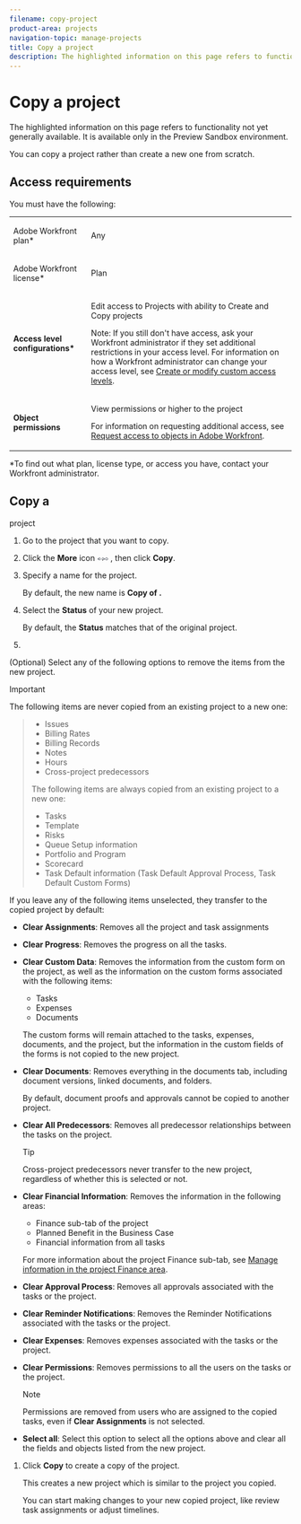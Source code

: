 ```yaml
---
filename: copy-project
product-area: projects
navigation-topic: manage-projects
title: Copy a project
description: The highlighted information on this page refers to functionality not yet generally available. It is available only in the Preview Sandbox environment.
---
```


# Copy a project

The highlighted information on this page refers to functionality not yet generally available. It is available only in the Preview Sandbox environment.

You can copy a project rather than create a new one from scratch.

## Access requirements

You must have the following:

<table cellspacing="15"> 
 <col> 
 <col> 
 <tbody> 
  <tr> 
   <td> <p>Adobe Workfront plan*</p> </td> 
   <td>Any</td> 
  </tr> 
  <tr> 
   <td> <p>Adobe Workfront license*</p> </td> 
   <td> <p>Plan </p> </td> 
  </tr> 
  <tr data-mc-conditions=""> 
   <td><strong>Access level configurations*</strong> </td> 
   <td> <p>Edit access to Projects with ability to Create <span>and Copy</span> projects</p> <p>Note: If you still don't have access, ask your Workfront administrator if they set additional restrictions in your access level. For information on how a Workfront administrator can change your access level, see <a href="../../../administration-and-setup/add-users/configure-and-grant-access/create-modify-access-levels.md" class="MCXref xref">Create or modify custom access levels</a>.</p> </td> 
  </tr> 
  <tr data-mc-conditions=""> 
   <td> <p><strong>Object permissions</strong> </p> </td> 
   <td> <p>View permissions or higher to the project</p> <p>For information on requesting additional access, see <a href="../../../workfront-basics/grant-and-request-access-to-objects/request-access.md" class="MCXref xref">Request access to objects in Adobe Workfront</a>.</p> </td> 
  </tr> 
 </tbody> 
</table>

&#42;To find out what plan, license type, or access you have, contact your Workfront administrator.

## Copy a 

<!--
<MadCap:conditionalText data-mc-conditions="QuicksilverOrClassic.Draft mode">
single
</MadCap:conditionalText>
-->

project

1. Go to the project that you want to copy.

   <!--
   <div class="preview" data-mc-conditions="QuicksilverOrClassic.Quicksilver,QuicksilverOrClassic.Draft mode">
   <p>Or</p>
   <p>Go to a project list or report and select a project. </p>
   </div>
   -->

1. Click the **More** icon ![](assets/qs-more-menu.png) , then click **Copy**.

1. Specify a name for the project.

   By default, the new name is **Copy of <Original project name>.**

   <!--
   <p class="preview" data-mc-conditions="QuicksilverOrClassic.Quicksilver,QuicksilverOrClassic.Draft mode"> <img src="assets/copy-project-box-nwe-350x276.png" style="width: 350;height: 276;"> </p>
   -->

1. Select the **Status** of your new project.

   By default, the **Status** matches that of the original project.

1. 

   <!--
   <p data-mc-conditions="QuicksilverOrClassic.Draft mode,QuicksilverOrClassic.Quicksilver">Depending on the environment that you use for copying the project, do one of the following:</p>
   -->

   <!--
   <p data-mc-conditions="QuicksilverOrClassic.Draft mode,QuicksilverOrClassic.Quicksilver">In the Production environment: </p>
   -->

   (Optional) Select any of the following options to remove the items from the new project.

   >[!IMPORTANT]
   >
   >The following items are never copied from an existing project to a new one:   

   >
   >   
   >   
   >   * Issues  
   >   * Billing Rates
   >   * Billing Records  
   >   * Notes  
   >   * Hours
   >   * Cross-project predecessors
   >   
   >   
   >The following items are always copied from an existing project to a new one:
   >
   >   
   >   
   >   * Tasks
   >   * Template
   >   * Risks
   >   * Queue Setup information
   >   * Portfolio and Program
   >   * Scorecard
   >   * Task Default information (Task Default Approval Process, Task Default Custom Forms)
   >   
   >

   If you leave any of the following items unselected, they transfer to the copied project by default:

   * **Clear Assignments**: Removes all the project and task assignments
   * **Clear Progress**: Removes the progress on all the tasks.
   * **Clear Custom Data**: Removes the information from the custom form on the project, as well as the information on the custom forms associated with the following items:

      * Tasks
      * Expenses
      * Documents

     The custom forms will remain attached to the tasks, expenses, documents, and the project, but the information in the custom fields of the forms is not copied to the new project. 
   
   * **Clear Documents**: Removes everything in the documents tab, including document versions, linked documents, and folders.

     By default, document proofs and approvals cannot be copied to another project. 
   
   * **Clear All Predecessors**: Removes all predecessor relationships between the tasks on the project.

     >[!TIP]
     >
     >Cross-project predecessors never transfer to the new project, regardless of whether this is selected or not.

   * **Clear Financial Information**: Removes the information in the following areas:

      * Finance sub-tab of the project
      * Planned Benefit in the Business Case
      * Financial information from all tasks

     For more information about the project Finance sub-tab, see [Manage information in the project Finance area](../../../manage-work/projects/project-finances/manage-project-finance-area.md).

   * **Clear Approval Process**: Removes all approvals associated with the tasks or the project. 
   * **Clear Reminder Notifications**: Removes the Reminder Notifications associated with the tasks or the project. 
   * **Clear Expenses**: Removes expenses associated with the tasks or the project. 
   * **Clear Permissions**: Removes permissions to all the users on the tasks or the project.

     >[!NOTE]
     >
     >Permissions are removed from users who are assigned to the copied tasks, even if **Clear Assignments** is not selected.

   * **Select all**: Select this option to select all the options above and clear all the fields and objects listed from the new project.

   <!--
   <ul class="preview" data-mc-conditions="QuicksilverOrClassic.Draft mode,QuicksilverOrClassic.Quicksilver">
   <li> <p>In the Preview environment, deselect the items that you don't want to copy to the new project:</p>
   <table cellspacing="0">
   <col>
   <col>
   <tbody>
   <tr>
   <td role="rowheader">Assignments</td>
   <td>Removes all the project and task assignments</td>
   </tr>
   <tr>
   <td role="rowheader">Progress</td>
   <td>Removes the progress on all the tasks and they display as New. </td>
   </tr>
   <tr>
   <td role="rowheader">Custom&nbsp;Data</td>
   <td> <p>Removes the information from the custom form on the project, as well as the information on the custom forms associated with the following items:</p>
   <ul>
   <li>Tasks</li>
   <li>Expenses</li>
   <li> <p>Documents</p> </li>
   </ul> <note type="note">
   The custom forms remain attached to the tasks, expenses, documents, and the project, but the information in the custom fields of the forms is not copied to the new project.
   </note> </td>
   </tr>
   <tr>
   <td role="rowheader">Documents</td>
   <td> <p>Removes everything in the documents tab, including document versions, linked documents, and folders.</p> <p>By default, document proofs and approvals cannot be copied to another project. </p> </td>
   </tr>
   <tr>
   <td role="rowheader">All Predecessors</td>
   <td> <p>Removes all predecessor relationships between the tasks on the project. </p> <note type="tip">
   Cross-project predecessors never transfer to the new project, regardless of whether this is selected or not.
   </note> </td>
   </tr>
   <tr>
   <td role="rowheader">Financial Information</td>
   <td> <p>Removes the information in the following areas: </p>
   <ul>
   <li>Finance sub-tab of the project</li>
   <li> Planned Benefit in the Business Case</li>
   <li>Financial information from all tasks<br></li>
   </ul> <p>For more information about the project Finance sub-tab, see <a href="../../../manage-work/projects/project-finances/manage-project-finance-area.md" class="MCXref xref">Manage information in the project Finance area</a>.</p> </td>
   </tr>
   <tr>
   <td role="rowheader">Approval Process</td>
   <td>&nbsp;</td>
   </tr>
   <tr>
   <td role="rowheader">Reminder Notifications</td>
   <td>&nbsp;</td>
   </tr>
   <tr>
   <td role="rowheader">Expenses</td>
   <td>&nbsp;</td>
   </tr>
   <tr>
   <td role="rowheader">Permis</td>
   <td>&nbsp;</td>
   </tr>
   </tbody>
   </table> <note type="tip">
   Deselecting
   <strong>Select all</strong> deselects all items.
   </note> </li>
   </ul>
   -->

1. Click **Copy** to create a copy of the project.

   This creates a new project which is similar to the project you copied.

   You can start making changes to your new copied project, like review task assignments or adjust timelines.

